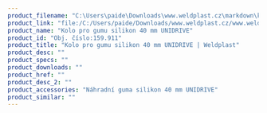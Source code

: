 ```yaml
---
product_filename: "C:\Users\paide\Downloads\www.weldplast.cz\markdown\kolo-pro-gumu-silikon-40-mm-unidrive.md"
product_link: "file:/C:/Users/paide/Downloads/www.weldplast.cz/www.weldplast.cz/kolo-pro-gumu-silikon-40-mm-unidrive"
product_name: "Kolo pro gumu silikon 40 mm UNIDRIVE"
product_id: "Obj. číslo:159.911"
product_title: "Kolo pro gumu silikon 40 mm UNIDRIVE | Weldplast"
product_desc: ""
product_specs: ""
product_downloads: ""
product_href: ""
product_desc_2: ""
product_accessories: "Náhradní guma silikon 40 mm UNIDRIVE"
product_similar: ""
---
```

